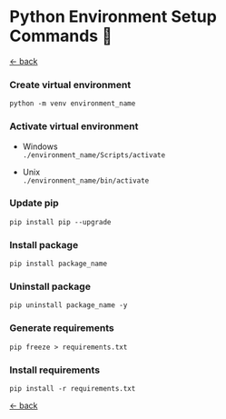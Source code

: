 # Python Environment Setup Commands 🐍

[<- back](./readme.md)

### Create virtual environment

`python -m venv environment_name`

### Activate virtual environment

- Windows \
  `./environment_name/Scripts/activate`

- Unix \
  `./environment_name/bin/activate`

### Update pip

`pip install pip --upgrade`

### Install package

`pip install package_name`

### Uninstall package

`pip uninstall package_name -y`

### Generate requirements

`pip freeze > requirements.txt`

### Install requirements

`pip install -r requirements.txt`

[<- back](./readme.md)
